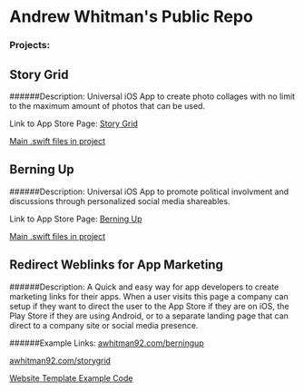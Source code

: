 # Andrew Whitman's Public Repo

### Projects:
## Story Grid
######Description:
Universal iOS App to create photo collages with no limit to the maximum amount of photos that can be used. 

Link to App Store Page: [Story Grid](https://itunes.apple.com/ca/app/story-grid-combine-countless/id1054868234?mt=8&ign-mpt=uo%3D4)



[Main .swift files in project](../blob/master/iOSProjectSwiftFiles/StoryGrid/)


## Berning Up
######Description:
Universal iOS App to promote political involvment and discussions through personalized social media shareables.

Link to App Store Page: [Berning Up](https://itunes.apple.com/ca/app/berning-up-show-your-support/id1066605400?mt=8&ign-mpt=uo%3D4)



[Main .swift files in project](../blob/master/iOSProjectSwiftFiles/BerningUp/)

	

## Redirect Weblinks for App Marketing
######Description:
A Quick and easy way for app developers to create marketing links for their apps. When a user visits this page a company can setup if they want to direct the user to the App Store if they are on iOS, the Play Store if they are using Android, or to a separate landing page that can direct to a company site or social media presence. 

######Example Links:
[awhitman92.com/berningup](http://awhitman92.com/berningup/)


[awhitman92.com/storygrid](http://awhitman92.com/storygrid/)



[Website Template Example Code](../blob/master/RedirectWebpage/)
